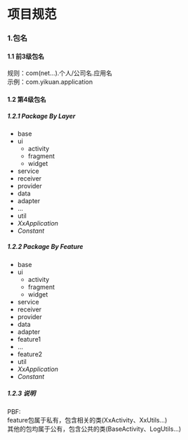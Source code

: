 # 项目规范

### 1.包名

#### 1.1 前3级包名
规则：com(net...).个人/公司名.应用名  
示例：com.yikuan.application  

#### 1.2 第4级包名

##### 1.2.1 Package By Layer
- base
- ui
  - activity
  - fragment
  - widget
- service
- receiver
- provider
- data
- adapter
- ...
- util
- *XxApplication*
- *Constant*

##### 1.2.2 Package By Feature
- base
- ui
  - activity
  - fragment
  - widget
- service
- receiver
- provider
- data
- adapter
- feature1
- ...
- feature2
- util
- *XxApplication*
- *Constant*

##### 1.2.3 说明
PBF:   
feature包属于私有，包含相关的类(XxActivity、XxUtils...)  
其他的包均属于公有，包含公共的类(BaseActivity、LogUtils...)